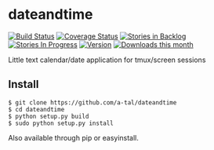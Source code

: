 dateandtime
===========

[![Build Status](https://travis-ci.org/a-tal/dateandtime.png?branch=master)](https://travis-ci.org/a-tal/dateandtime)
[![Coverage Status](https://coveralls.io/repos/a-tal/dateandtime/badge.png?branch=master)](https://coveralls.io/r/a-tal/dateandtime?branch=master)
[![Stories in Backlog](https://badge.waffle.io/a-tal/dateandtime.png?label=ready&title=Backlog)](https://waffle.io/a-tal/dateandtime)
[![Stories In Progress](https://badge.waffle.io/a-tal/dateandtime.png?label=ready&title=In+Progress)](https://waffle.io/a-tal/dateandtime)
[![Version](https://img.shields.io/pypi/v/dateandtime.svg)](https://pypi.python.org/pypi/dateandtime/)
[![Downloads this month](https://img.shields.io/pypi/dm/dateandtime.svg)](https://pypi.python.org/pypi/dateandtime/)

Little text calendar/date application for tmux/screen sessions


Install
-------

    $ git clone https://github.com/a-tal/dateandtime
    $ cd dateandtime
    $ python setup.py build
    $ sudo python setup.py install

Also available through pip or easyinstall.
